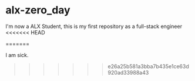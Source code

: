# alx-zero_day
I'm now a ALX Student, this is my first repository as a full-stack engineer
<<<<<<< HEAD

=======

I am sick.
>>>>>>> e26a25b581a3bba7b435e1ce63d920ad33988a43
